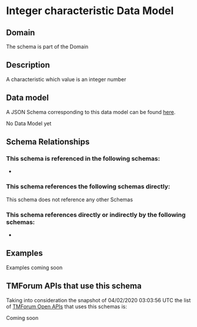 # Integer characteristic Data Model

## Domain

The  schema is part of the  Domain

## Description

A characteristic which value is an integer number

## Data model

A JSON Schema corresponding to this data model can be found
[here](https://github.com/tmforum-rand/schemas/blob/candidates/Common/IntegerCharacteristic.schema.json).

No Data Model yet

## Schema Relationships

### This schema is referenced in the following schemas:

-

### This schema references the following schemas directly:

This schema does not reference any other Schemas

### This schema references directly or indirectly by the following schemas:

-



## Examples

Examples coming soon

## TMForum APIs that use this schema

Taking into consideration the snapshot of 04/02/2020 03:03:56 UTC the list of [TMForum Open APIs](https://www.tmforum.org/open-apis/) that uses this schemas is:

Coming soon